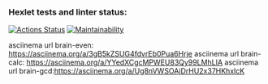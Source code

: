 ### Hexlet tests and linter status:
[![Actions Status](https://github.com/Hohlyandiya/frontend-project-44/workflows/hexlet-check/badge.svg)](https://github.com/Hohlyandiya/frontend-project-44/actions)
[![Maintainability](https://api.codeclimate.com/v1/badges/f73b51a44818a168a1a8/maintainability)](https://codeclimate.com/github/Hohlyandiya/frontend-project-44/maintainability)

asciinema url brain-even: https://asciinema.org/a/3gB5kZSUG4fdvrEb0Pua6Hrje
asciinema url brain-calc: https://asciinema.org/a/YYedXCgcMPWEU83Qy99LMhLIA
asciinema url brain-gcd:https://asciinema.org/a/Ug8nVWSOAjDrHU2x37HKhxlcK